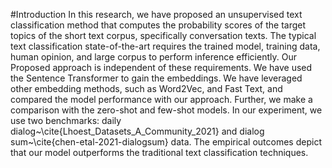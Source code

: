 
#Introduction
In this research, we have proposed an unsupervised text classification method that computes the probability scores of the target topics of the short text corpus, specifically conversation texts. The typical text classification state-of-the-art requires the trained model, training data, human opinion, and large corpus to perform inference efficiently. Our Proposed approach is independent of these requirements. We have used the Sentence Transformer to gain the embeddings. We have leveraged other embedding methods, such as Word2Vec, and Fast Text, and compared the model performance with our approach.
Further, we make a comparison with the zero-shot and few-shot models. In our experiment, we use two benchmarks: daily dialog~\cite{Lhoest_Datasets_A_Community_2021} and dialog sum~\cite{chen-etal-2021-dialogsum} data. The empirical outcomes depict that our model outperforms the traditional text classification techniques. 
